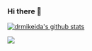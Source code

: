 ### Hi there 👋

[![drmikeida's github stats](https://github-readme-stats.vercel.app/api?username=drmikeida)](https://github.com/drmikeida/github-readme-stats)

<img align="center" src="https://github-readme-stats.vercel.app/api/<CARD_TYPE>/?username=drmikeida&theme=dark&show_icons=true" />

<!--
**drmikeida/drmikeida** is a ✨ _special_ ✨ repository because its `README.md` (this file) appears on your GitHub profile.

Here are some ideas to get you started:

- 🔭 I’m currently working on ...
- 🌱 I’m currently learning ...
- 👯 I’m looking to collaborate on ...
- 🤔 I’m looking for help with ...
- 💬 Ask me about ...
- 📫 How to reach me: ...
- 😄 Pronouns: ...
- ⚡ Fun fact: ...
-->
